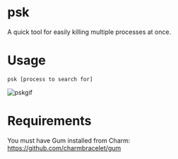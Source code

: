 # psk
A quick tool for easily killing multiple processes at once.

# Usage
`psk [process to search for]`

![pskgif](https://github.com/grahamhelton/psk/assets/19278569/9f1a2ec0-c58f-4e59-857a-3fc36923cfd6)


# Requirements
You must have Gum installed from Charm: https://github.com/charmbracelet/gum
